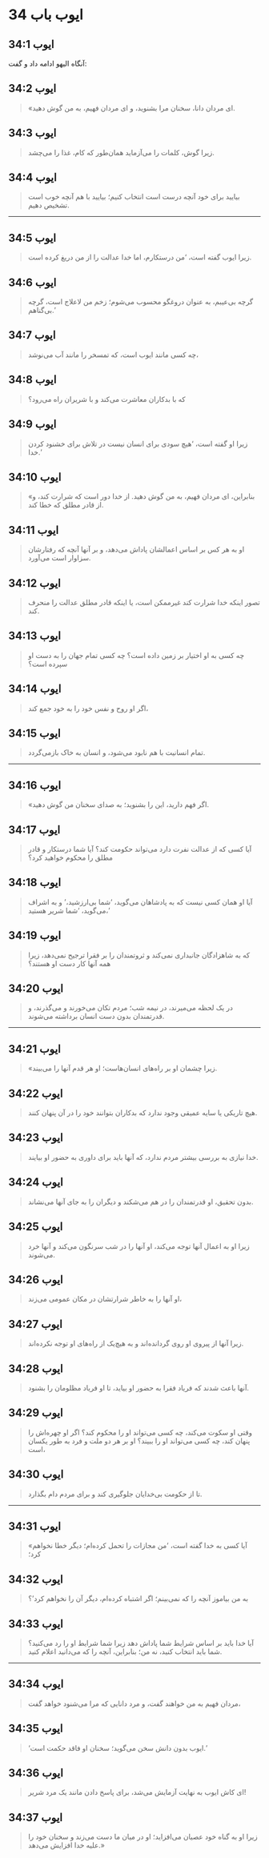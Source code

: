 # ایوب باب 34

## ایوب 34:1

آنگاه الیهو ادامه داد و گفت:

## ایوب 34:2

> «ای مردان دانا، سخنان مرا بشنوید،
> و ای مردان فهیم، به من گوش دهید.

## ایوب 34:3

> زیرا گوش، کلمات را می‌آزماید
> همان‌طور که کام، غذا را می‌چشد.

## ایوب 34:4

> بیایید برای خود آنچه درست است انتخاب کنیم؛
> بیایید با هم آنچه خوب است تشخیص دهیم.

---

## ایوب 34:5

> زیرا ایوب گفته است، ‘من درستکارم،
> اما خدا عدالت را از من دریغ کرده است.

## ایوب 34:6

> گرچه بی‌عیبم، به عنوان دروغگو محسوب می‌شوم؛
> زخم من لاعلاج است، گرچه بی‌گناهم.’

## ایوب 34:7

> چه کسی مانند ایوب است،
> که تمسخر را مانند آب می‌نوشد،

## ایوب 34:8

> که با بدکاران معاشرت می‌کند
> و با شریران راه می‌رود؟

## ایوب 34:9

> زیرا او گفته است، ‘هیچ سودی برای انسان نیست
> در تلاش برای خشنود کردن خدا.’

## ایوب 34:10

> «بنابراین، ای مردان فهیم، به من گوش دهید.
> از خدا دور است که شرارت کند،
> و از قادر مطلق که خطا کند.

## ایوب 34:11

> او به هر کس بر اساس اعمالشان پاداش می‌دهد،
> و بر آنها آنچه که رفتارشان سزاوار است می‌آورد.

## ایوب 34:12

> تصور اینکه خدا شرارت کند غیرممکن است،
> یا اینکه قادر مطلق عدالت را منحرف کند.

## ایوب 34:13

> چه کسی به او اختیار بر زمین داده است؟
> چه کسی تمام جهان را به دست او سپرده است؟

## ایوب 34:14

> اگر او روح و نفس خود را به خود جمع کند،

## ایوب 34:15

> تمام انسانیت با هم نابود می‌شود،
> و انسان به خاک بازمی‌گردد.

---

## ایوب 34:16

> «اگر فهم دارید، این را بشنوید؛
> به صدای سخنان من گوش دهید.

## ایوب 34:17

> آیا کسی که از عدالت نفرت دارد می‌تواند حکومت کند؟
> آیا شما درستکار و قادر مطلق را محکوم خواهید کرد؟

## ایوب 34:18

> آیا او همان کسی نیست که به پادشاهان می‌گوید، ‘شما بی‌ارزشید،’
> و به اشراف می‌گوید، ‘شما شریر هستید،’

## ایوب 34:19

> که به شاهزادگان جانبداری نمی‌کند
> و ثروتمندان را بر فقرا ترجیح نمی‌دهد،
> زیرا همه آنها کار دست او هستند؟

## ایوب 34:20

> در یک لحظه می‌میرند،
> در نیمه شب؛ مردم تکان می‌خورند و می‌گذرند،
> و قدرتمندان بدون دست انسان برداشته می‌شوند.

---

## ایوب 34:21

> «زیرا چشمان او بر راه‌های انسان‌هاست؛
> او هر قدم آنها را می‌بیند.

## ایوب 34:22

> هیچ تاریکی یا سایه عمیقی وجود ندارد
> که بدکاران بتوانند خود را در آن پنهان کنند.

## ایوب 34:23

> خدا نیازی به بررسی بیشتر مردم ندارد،
> که آنها باید برای داوری به حضور او بیایند.

## ایوب 34:24

> بدون تحقیق، او قدرتمندان را در هم می‌شکند
> و دیگران را به جای آنها می‌نشاند.

## ایوب 34:25

> زیرا او به اعمال آنها توجه می‌کند،
> او آنها را در شب سرنگون می‌کند و آنها خرد می‌شوند.

## ایوب 34:26

> او آنها را به خاطر شرارتشان
> در مکان عمومی می‌زند،

## ایوب 34:27

> زیرا آنها از پیروی او روی گردانده‌اند
> و به هیچ‌یک از راه‌های او توجه نکرده‌اند.

## ایوب 34:28

> آنها باعث شدند که فریاد فقرا به حضور او بیاید،
> تا او فریاد مظلومان را بشنود.

## ایوب 34:29

> وقتی او سکوت می‌کند، چه کسی می‌تواند او را محکوم کند؟
> اگر او چهره‌اش را پنهان کند، چه کسی می‌تواند او را ببیند؟
> او بر هر دو ملت و فرد به طور یکسان است،

## ایوب 34:30

> تا از حکومت بی‌خدایان جلوگیری کند
> و برای مردم دام بگذارد.

---

## ایوب 34:31

> «آیا کسی به خدا گفته است،
> ‘من مجازات را تحمل کرده‌ام؛ دیگر خطا نخواهم کرد؛

## ایوب 34:32

> به من بیاموز آنچه را که نمی‌بینم؛
> اگر اشتباه کرده‌ام، دیگر آن را نخواهم کرد’؟

## ایوب 34:33

> آیا خدا باید بر اساس شرایط شما پاداش دهد زیرا شما شرایط او را رد می‌کنید؟
> شما باید انتخاب کنید، نه من؛
> بنابراین، آنچه را که می‌دانید اعلام کنید.

---

## ایوب 34:34

> مردان فهیم به من خواهند گفت،
> و مرد دانایی که مرا می‌شنود خواهد گفت،

## ایوب 34:35

> ‘ایوب بدون دانش سخن می‌گوید؛
> سخنان او فاقد حکمت است.’

## ایوب 34:36

> ای کاش ایوب به نهایت آزمایش می‌شد،
> برای پاسخ دادن مانند یک مرد شریر!

## ایوب 34:37

> زیرا او به گناه خود عصیان می‌افزاید؛
> او در میان ما دست می‌زند
> و سخنان خود را علیه خدا افزایش می‌دهد.»
